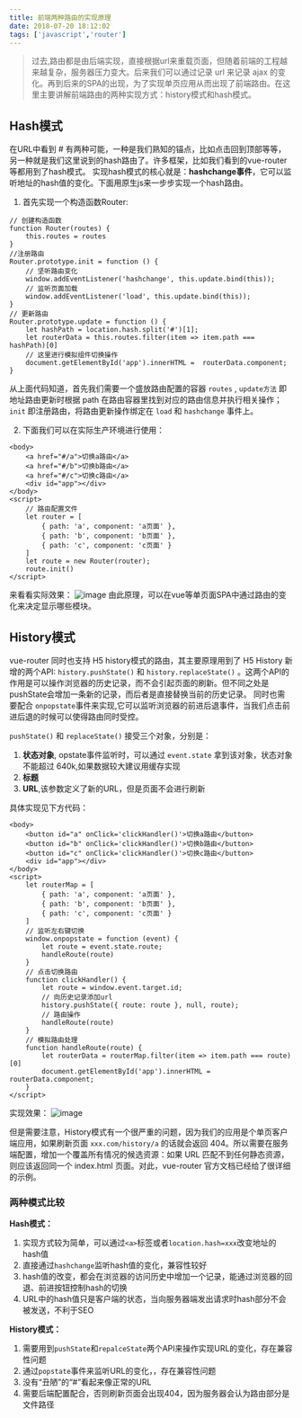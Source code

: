 ```yaml
---
title: 前端两种路由的实现原理
date: 2018-07-20 18:12:02
tags: ['javascript','router']
---
```

>过去,路由都是由后端实现，直接根据url来重载页面，但随着前端的工程越来越复杂，服务器压力变大。后来我们可以通过记录 url 来记录 ajax 的变化。再到后来的SPA的出现，为了实现单页应用从而出现了前端路由。在这里主要讲解前端路由的两种实现方式：history模式和hash模式。


## Hash模式
在URL中看到 # 有两种可能，一种是我们熟知的锚点，比如点击回到顶部等等，另一种就是我们这里说到的hash路由了。许多框架，比如我们看到的vue-router等都用到了hash模式。
实现hash模式的核心就是：**hashchange事件**，它可以监听地址的hash值的变化。下面用原生js来一步步实现一个hash路由。

1. 首先实现一个构造函数Router:

```
// 创建构造函数
function Router(routes) {
    this.routes = routes
}
//注册路由
Router.prototype.init = function () {
    // 坚听路由变化
    window.addEventListener('hashchange', this.update.bind(this));
    // 监听页面加载
    window.addEventListener('load', this.update.bind(this));
}
// 更新路由
Router.prototype.update = function () {
    let hashPath = location.hash.split('#')[1];
    let routerData = this.routes.filter(item => item.path === hashPath)[0]
    // 这里进行模拟组件切换操作
    document.getElementById('app').innerHTML =  routerData.component;
}
```
从上面代码知道，首先我们需要一个盛放路由配置的容器 `routes` , `update方法` 即地址路由更新时根据 path 在路由容器里找到对应的路由信息并执行相关操作；`init` 即注册路由，将路由更新操作绑定在 `load` 和 `hashchange` 事件上。

2. 下面我们可以在实际生产环境进行使用：
```
<body>
    <a href="#/a">切换a路由</a>
    <a href="#/b">切换b路由</a>
    <a href="#/c">切换c路由</a>
    <div id="app"></div>
</body>
<script>
    // 路由配置文件
    let router = [
        { path: 'a', component: 'a页面' },
        { path: 'b', component: 'b页面' },
        { path: 'c', component: 'c页面' }
    ]
    let route = new Router(router);
    route.init()
</script>
```
来看看实际效果：
![image](http://wx4.sinaimg.cn/large/a73bc6a1ly1g523tcdr2sg20ps0g4hdv.gif)
由此原理，可以在vue等单页面SPA中通过路由的变化来决定显示哪些模块。

## History模式
vue-router 同时也支持 H5 history模式的路由，其主要原理用到了 H5 History 新增的两个API: `history.pushState()`  和  `history.replaceState()` 。这两个API的作用是可以操作浏览器的历史记录，而不会引起页面的刷新。但不同之处是pushState会增加一条新的记录，而后者是直接替换当前的历史记录。
同时也需要配合 `onpopstate`事件来实现,它可以监听浏览器的前进后退事件，当我们点击前进后退的时候可以使得路由同时受控。

`pushState()` 和 `replaceState()` 接受三个对象，分别是：
1. **状态对象**,  opstate事件监听时，可以通过 `event.state` 拿到该对象，状态对象不能超过 640k,如果数据较大建议用缓存实现
2. **标题**
3. **URL**,该参数定义了新的URL，但是页面不会进行刷新

具体实现见下方代码：
```
<body>
    <button id="a" onClick='clickHandler()'>切换a路由</button>
    <button id="b" onClick='clickHandler()'>切换b路由</button>
    <button id="c" onClick='clickHandler()'>切换c路由</button>
    <div id="app"></div>
</body>
<script>
    let routerMap = [
        { path: 'a', component: 'a页面' },
        { path: 'b', component: 'b页面' },
        { path: 'c', component: 'c页面' }
    ]
    // 监听左右键切换
    window.onpopstate = function (event) {
        let route = event.state.route;
        handleRoute(route)
    }
    // 点击切换路由
    function clickHandler() {
        let route = window.event.target.id;
        // 向历史记录添加url
        history.pushState({ route: route }, null, route);
        // 路由操作
        handleRoute(route)
    }
    // 模拟路由处理
    function handleRoute(route) {
        let routerData = routerMap.filter(item => item.path === route)[0]
        document.getElementById('app').innerHTML = routerData.component;
    }
</script>
```

实现效果：
![image](http://wx1.sinaimg.cn/large/a73bc6a1ly1g523tdmlfng20ps0g4e83.gif)

但是需要注意，History模式有一个很严重的问题，因为我们的应用是个单页客户端应用，如果刷新页面 `xxx.com/history/a` 的话就会返回 404。所以需要在服务端配置，增加一个覆盖所有情况的候选资源：如果 URL 匹配不到任何静态资源，则应该返回同一个 index.html 页面。对此，vue-router 官方文档已经给了很详细的示例。

### 两种模式比较

**Hash模式：** 

1. 实现方式较为简单，可以通过`<a>`标签或者`location.hash=xxx`改变地址的hash值
2. 直接通过`hashchange`监听hash值的变化，兼容性较好
3. hash值的改变，都会在浏览器的访问历史中增加一个记录，能通过浏览器的回退、前进按钮控制hash的切换
4. URL中的hash值只是客户端的状态，当向服务器端发出请求时hash部分不会被发送，不利于SEO

**History模式：** 

1. 需要用到`pushState`和`repalceState`两个API来操作实现URL的变化，存在兼容性问题
2. 通过`popstate`事件来监听URL的变化，，存在兼容性问题
3. 没有“丑陋”的“#”看起来像正常的URL
4. 需要后端配置配合，否则刷新页面会出现404，因为服务器会认为路由部分是文件路径



